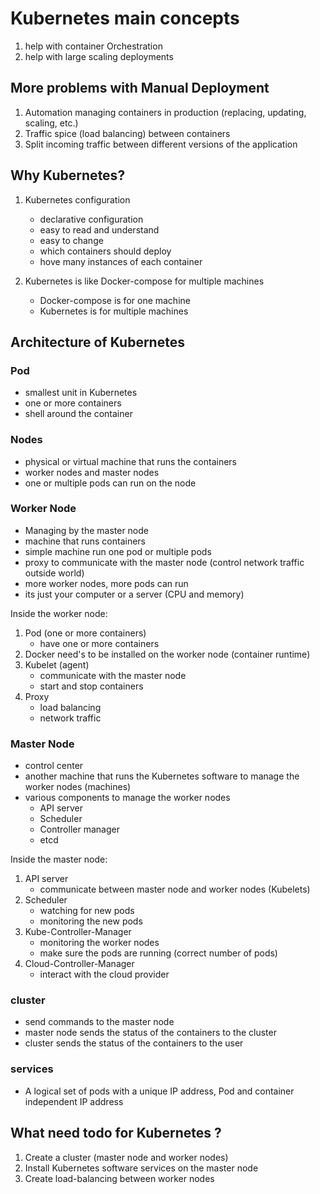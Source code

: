# Kubernetes main concepts

1. help with container Orchestration
2. help with large scaling deployments

## More problems with Manual Deployment

1. Automation managing containers in production (replacing, updating, scaling, etc.)
2. Traffic spice (load balancing) between containers
3. Split incoming traffic between different versions of the application

## Why Kubernetes?

1. Kubernetes configuration
   - declarative configuration
   - easy to read and understand
   - easy to change
   - which containers should deploy
   - hove many instances of each container

2. Kubernetes is like Docker-compose for multiple machines
   - Docker-compose is for one machine
   - Kubernetes is for multiple machines

## Architecture of Kubernetes

### Pod

- smallest unit in Kubernetes
- one or more containers
- shell around the container

### Nodes

- physical or virtual machine that runs the containers
- worker nodes and master nodes
- one or multiple pods can run on the node

### Worker Node

- Managing by the master node
- machine that runs containers
- simple machine run one pod or multiple pods
- proxy to communicate with the master node (control network traffic outside world)
- more worker nodes, more pods can run
- its just your computer or a server (CPU and memory)

Inside the worker node:

1. Pod (one or more containers)
    - have one or more containers
2. Docker need's to be installed on the worker node (container runtime)
3. Kubelet (agent)
    - communicate with the master node
    - start and stop containers
4. Proxy
    - load balancing
    - network traffic

### Master Node

- control center
- another machine that runs the Kubernetes software to manage the worker nodes (machines)
- various components to manage the worker nodes
  - API server
  - Scheduler
  - Controller manager
  - etcd

Inside the master node:

1. API server
    - communicate between master node and worker nodes (Kubelets)
2. Scheduler
    - watching for new pods
    - monitoring the new pods
3. Kube-Controller-Manager
    - monitoring the worker nodes
    - make sure the pods are running (correct number of pods)
4. Cloud-Controller-Manager
    - interact with the cloud provider

### cluster

- send commands to the master node
- master node sends the status of the containers to the cluster
- cluster sends the status of the containers to the user

### services

- A logical set of pods with a unique IP address, Pod and container independent IP address

## What need todo for Kubernetes ?

1. Create a cluster (master node and worker nodes)
2. Install Kubernetes software services on the master node
3. Create load-balancing between worker nodes
